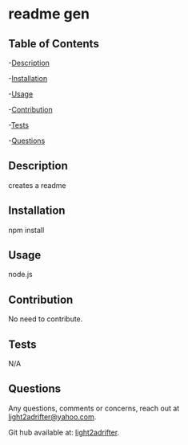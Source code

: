 
  <h1>readme gen</h1>

  

  
  ## Table of Contents
  -[Description](#description) <br/>

  -[Installation](#installation) <br/>

  -[Usage](#usage) <br/>
  
  -[Contribution](#contribution) <br/>

  -[Tests](#tests) <br/>

  -[Questions](#questions) <br/>


  ## Description

  creates a readme
  
  ## Installation
  npm install
  
  ## Usage
  node.js
  
  
  
  ## Contribution
  No need to contribute.
  
  ## Tests
  N/A
  
  ## Questions
  
  Any questions, comments or concerns, reach out at light2adrifter@yahoo.com.

  Git hub available at: [light2adrifter](https://github.com/light2adrifter/challenge-9).


  

